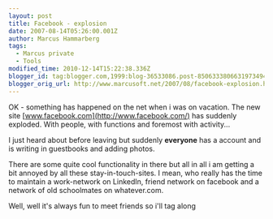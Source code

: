 ```yaml
---
layout: post
title: Facebook - explosion
date: 2007-08-14T05:26:00.001Z
author: Marcus Hammarberg
tags:
  - Marcus private
  - Tools
modified_time: 2010-12-14T15:22:38.336Z
blogger_id: tag:blogger.com,1999:blog-36533086.post-8506333806631973494
blogger_orig_url: http://www.marcusoft.net/2007/08/facebook-explosion.html
---
```


OK -
something has happened on the net when i was on
vacation. The new site [www.facebook.com](http://www.facebook.com/) has
suddenly exploded. With people, with functions and foremost with
activity...

I just heard about before leaving but
suddenly **everyone** has a account and is writing in guestbooks and
adding photos.

There are some quite cool functionality in there but all in all i am
getting a bit annoyed by all these stay-in-touch-sites. I mean, who
really has the time to maintain a work-network on LinkedIn,
friend network on facebook and a network of old
schoolmates on whatever.com.

Well, well it's always fun to meet friends so i'll tag along
